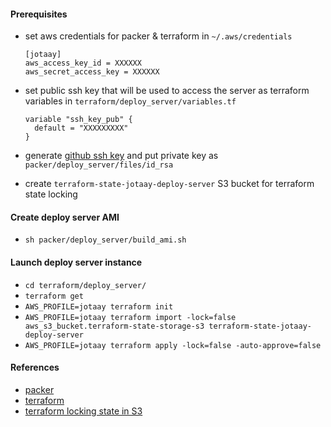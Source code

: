 #### Prerequisites
- set aws credentials for packer & terraform in `~/.aws/credentials`

  ```
  [jotaay]
  aws_access_key_id = XXXXXX
  aws_secret_access_key = XXXXXX
  ```
  
- set public ssh key that will be used to access the server as terraform variables in `terraform/deploy_server/variables.tf` 
 
  ```
  variable "ssh_key_pub" {
    default = "XXXXXXXXX"
  }
  ```

- generate [github ssh key](https://help.github.com/articles/connecting-to-github-with-ssh/) and put private key as `packer/deploy_server/files/id_rsa`

- create `terraform-state-jotaay-deploy-server` S3 bucket for terraform state locking
  
#### Create deploy server AMI
- `sh packer/deploy_server/build_ami.sh`

#### Launch deploy server instance
  - `cd terraform/deploy_server/`
  - `terraform get`
  - `AWS_PROFILE=jotaay terraform init`
  - `AWS_PROFILE=jotaay terraform import -lock=false aws_s3_bucket.terraform-state-storage-s3 terraform-state-jotaay-deploy-server`
  - `AWS_PROFILE=jotaay terraform apply -lock=false -auto-approve=false`

#### References
- [packer](https://www.packer.io/docs/index.html)
- [terraform](https://www.terraform.io/docs/index.html)
- [terraform locking state in S3](https://medium.com/@jessgreb01/how-to-terraform-locking-state-in-s3-2dc9a5665cb6)